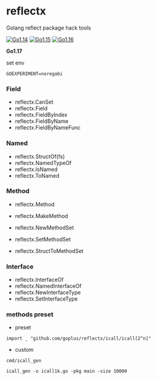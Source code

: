 # reflectx
Golang reflect package hack tools

[![Go1.14](https://github.com/goplus/reflectx/workflows/Go1.14/badge.svg)](https://github.com/goplus/reflectx/actions?query=workflow%3AGo1.14)
[![Go1.15](https://github.com/goplus/reflectx/workflows/Go1.15/badge.svg)](https://github.com/goplus/reflectx/actions?query=workflow%3AGo1.15)
[![Go1.16](https://github.com/goplus/reflectx/workflows/Go1.16/badge.svg)](https://github.com/goplus/reflectx/actions?query=workflow%3AGo1.16)

**Go1.17**

set env

`GOEXPERIMENT=noregabi`


### Field
* reflectx.CanSet
* reflectx.Field
* reflectx.FieldByIndex
* reflectx.FieldByName
* reflectx.FieldByNameFunc

### Named
* reflectx.StructOf(fs)
* reflectx.NamedTypeOf
* reflectx.IsNamed
* reflectx.ToNamed

### Method
* reflectx.Method
* reflectx.MakeMethod

* reflectx.NewMethodSet
* reflectx.SetMethodSet

* reflectx.StructToMethodSet

### Interface
* reflectx.InterfaceOf
* reflectx.NamedInterfaceOf
* reflectx.NewInterfaceType
* reflectx.SetInterfaceType


### methods preset
* preset
```
import _ "github.com/goplus/reflectx/icall/icall[2^n]"
```
* custom
```
cmd/icall_gen
```
```
icall_gen -o icall1k.go -pkg main -size 10000
```
